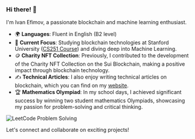 ### Hi there! 👋

I'm Ivan Efimov, a passionate blockchain and machine learning enthusiast.

- 🌍 **Languages**: Fluent in English (B2 level)
- 💼 **Current Focus**: Studying blockchain technologies at Stanford University ([CS251 Course](https://cs251.stanford.edu/syllabus.html)) and diving deep into Machine Learning.
- 🪙 **Charity NFT Collection**: Previously, I contributed to the development of the Charity NFT Collection on the Sui Blockchain, making a positive impact through blockchain technology.
- ✍️ **Technical Articles**: I also enjoy writing technical articles on blockchain, which you can find on my [website](https://your-website-url.com).
- 🏆 **Mathematics Olympiad**: In my school days, I achieved significant success by winning two student mathematics Olympiads, showcasing my passion for problem-solving and critical thinking.

![LeetCode Problem Solving](https://leetcode-badge.chotot.org/your-leetcode-username)

Let's connect and collaborate on exciting projects!
